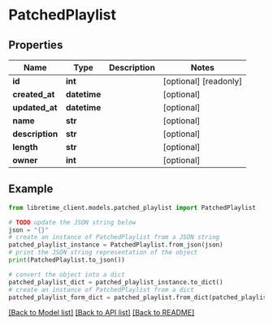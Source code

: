 # PatchedPlaylist


## Properties

Name | Type | Description | Notes
------------ | ------------- | ------------- | -------------
**id** | **int** |  | [optional] [readonly] 
**created_at** | **datetime** |  | [optional] 
**updated_at** | **datetime** |  | [optional] 
**name** | **str** |  | [optional] 
**description** | **str** |  | [optional] 
**length** | **str** |  | [optional] 
**owner** | **int** |  | [optional] 

## Example

```python
from libretime_client.models.patched_playlist import PatchedPlaylist

# TODO update the JSON string below
json = "{}"
# create an instance of PatchedPlaylist from a JSON string
patched_playlist_instance = PatchedPlaylist.from_json(json)
# print the JSON string representation of the object
print(PatchedPlaylist.to_json())

# convert the object into a dict
patched_playlist_dict = patched_playlist_instance.to_dict()
# create an instance of PatchedPlaylist from a dict
patched_playlist_form_dict = patched_playlist.from_dict(patched_playlist_dict)
```
[[Back to Model list]](../README.md#documentation-for-models) [[Back to API list]](../README.md#documentation-for-api-endpoints) [[Back to README]](../README.md)


